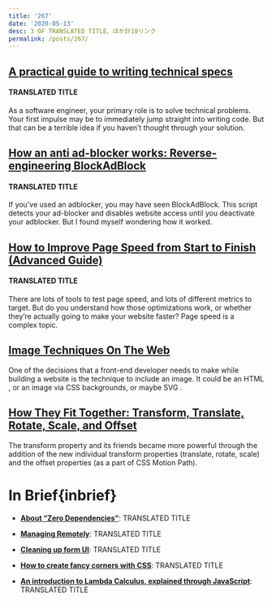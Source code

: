 ```yaml
---
title: '267'
date: '2020-05-13'
desc: 3 OF TRANSLATED TITLE、ほか計10リンク
permalink: /posts/267/
---
```


## [A practical guide to writing technical specs](https://stackoverflow.blog/2020/04/06/a-practical-guide-to-writing-technical-specs/)

#### TRANSLATED TITLE

As a software engineer, your primary role is to solve technical problems. Your first impulse may be to immediately jump straight into writing code. But that can be a terrible idea if you haven’t thought through your solution.

## [How an anti ad-blocker works: Reverse-engineering BlockAdBlock](https://xy2.dev/article/re-bab/)

#### TRANSLATED TITLE

If you've used an adblocker, you may have seen BlockAdBlock. This script detects your ad-blocker and disables website access until you deactivate your adblocker. But I found myself wondering how it worked.

## [How to Improve Page Speed from Start to Finish (Advanced Guide)](https://ahrefs.com/blog/advanced-pagespeed-guide/)

#### TRANSLATED TITLE

There are lots of tools to test page speed, and lots of different metrics to target. But do you understand how those optimizations work, or whether they’re actually going to make your website faster? Page speed is a complex topic.

## [Image Techniques On The Web](https://ishadeed.com/article/image-techniques/)

One of the decisions that a front-end developer needs to make while building a website is the technique to include an image. It could be an HTML , or an image via CSS backgrounds, or maybe SVG .

## [How They Fit Together: Transform, Translate, Rotate, Scale, and Offset](https://danielcwilson.com/blog/2020/02/motion-path-transforms/)

The transform property and its friends became more powerful through the addition of the new individual transform properties (translate, rotate, scale) and the offset properties (as a part of CSS Motion Path).

# In Brief{inbrief}

- **[About “Zero Dependencies”](https://medium.com/@WebReflection/about-zero-dependencies-ae7e8fb82abd)**: TRANSLATED TITLE

- **[Managing Remotely](https://lg.substack.com/p/managing-remotely)**: TRANSLATED TITLE

- **[Cleaning up form UI](https://tonsky.me/blog/form-cleanup/)**: TRANSLATED TITLE

- **[How to create fancy corners with CSS](https://blog.logrocket.com/how-to-create-fancy-corners-in-css/)**: TRANSLATED TITLE

- **[An introduction to Lambda Calculus, explained through JavaScript](http://willtaylor.blog/an-introduction-to-lambda-calculus-explained-through-javascript/)**: TRANSLATED TITLE

